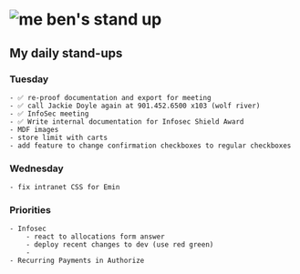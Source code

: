 # ![me](https://avatars2.githubusercontent.com/u/5232044?s=50&v=4) ben's stand up

## My daily stand-ups

### Tuesday
   
    - ✅ re-proof documentation and export for meeting
    - ✅ call Jackie Doyle again at 901.452.6500 x103 (wolf river)
    - ✅ InfoSec meeting
    - ✅ Write internal documentation for Infosec Shield Award
    - MDF images
    - store limit with carts
    - add feature to change confirmation checkboxes to regular checkboxes
    
### Wednesday

    - fix intranet CSS for Emin
    
### Priorities 
   
    - Infosec
        - react to allocations form answer
        - deploy recent changes to dev (use red green)
        - 
    - Recurring Payments in Authorize

